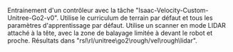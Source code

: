 Entrainement d'un contrôleur avec la tâche "Isaac-Velocity-Custom-Unitree-Go2-v0". Utilise le curriculum de terrain par défaut et tous les paramètres d'apprentissage par défaut. Utilise un scanner en mode LIDAR attaché à la tête, avec la zone de balayage limitée à devant le robot et proche. Résultats dans "rsl\rl/unitree\go2\rough/vel\rough\lidar".
